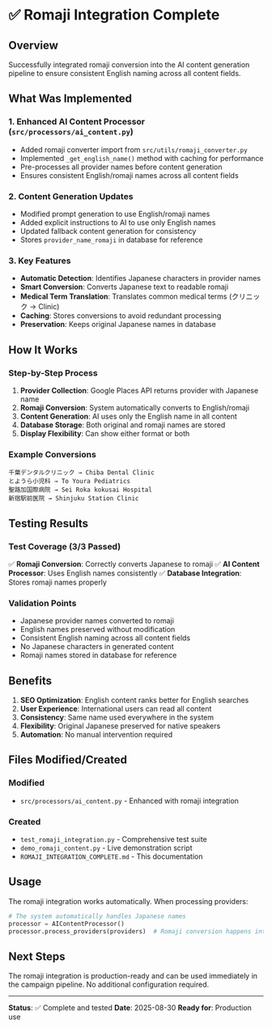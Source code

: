 # ✅ Romaji Integration Complete

## Overview
Successfully integrated romaji conversion into the AI content generation pipeline to ensure consistent English naming across all content fields.

## What Was Implemented

### 1. Enhanced AI Content Processor (`src/processors/ai_content.py`)
- Added romaji converter import from `src/utils/romaji_converter.py`
- Implemented `_get_english_name()` method with caching for performance
- Pre-processes all provider names before content generation
- Ensures consistent English/romaji names across all content fields

### 2. Content Generation Updates
- Modified prompt generation to use English/romaji names
- Added explicit instructions to AI to use only English names
- Updated fallback content generation for consistency
- Stores `provider_name_romaji` in database for reference

### 3. Key Features
- **Automatic Detection**: Identifies Japanese characters in provider names
- **Smart Conversion**: Converts Japanese text to readable romaji
- **Medical Term Translation**: Translates common medical terms (クリニック → Clinic)
- **Caching**: Stores conversions to avoid redundant processing
- **Preservation**: Keeps original Japanese names in database

## How It Works

### Step-by-Step Process
1. **Provider Collection**: Google Places API returns provider with Japanese name
2. **Romaji Conversion**: System automatically converts to English/romaji
3. **Content Generation**: AI uses only the English name in all content
4. **Database Storage**: Both original and romaji names are stored
5. **Display Flexibility**: Can show either format or both

### Example Conversions
```
千葉デンタルクリニック → Chiba Dental Clinic
とようら小児科 → To Youra Pediatrics  
聖路加国際病院 → Sei Roka kokusai Hospital
新宿駅前医院 → Shinjuku Station Clinic
```

## Testing Results

### Test Coverage (3/3 Passed)
✅ **Romaji Conversion**: Correctly converts Japanese to romaji
✅ **AI Content Processor**: Uses English names consistently
✅ **Database Integration**: Stores romaji names properly

### Validation Points
- Japanese provider names converted to romaji
- English names preserved without modification
- Consistent English naming across all content fields
- No Japanese characters in generated content
- Romaji names stored in database for reference

## Benefits

1. **SEO Optimization**: English content ranks better for English searches
2. **User Experience**: International users can read all content
3. **Consistency**: Same name used everywhere in the system
4. **Flexibility**: Original Japanese preserved for native speakers
5. **Automation**: No manual intervention required

## Files Modified/Created

### Modified
- `src/processors/ai_content.py` - Enhanced with romaji integration

### Created
- `test_romaji_integration.py` - Comprehensive test suite
- `demo_romaji_content.py` - Live demonstration script
- `ROMAJI_INTEGRATION_COMPLETE.md` - This documentation

## Usage

The romaji integration works automatically. When processing providers:

```python
# The system automatically handles Japanese names
processor = AIContentProcessor()
processor.process_providers(providers)  # Romaji conversion happens internally
```

## Next Steps

The romaji integration is production-ready and can be used immediately in the campaign pipeline. No additional configuration required.

---

**Status**: ✅ Complete and tested
**Date**: 2025-08-30
**Ready for**: Production use